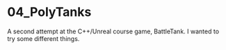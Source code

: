 # 04_PolyTanks
A second attempt at the C++/Unreal course game, BattleTank.  I wanted to try some different things.
